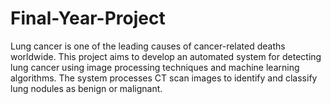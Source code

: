 # Final-Year-Project
Lung cancer is one of the leading causes of cancer-related deaths worldwide. This project aims to develop an automated system for detecting lung cancer using image processing techniques and machine learning algorithms. The system processes CT scan images to identify and classify lung nodules as benign or malignant.
